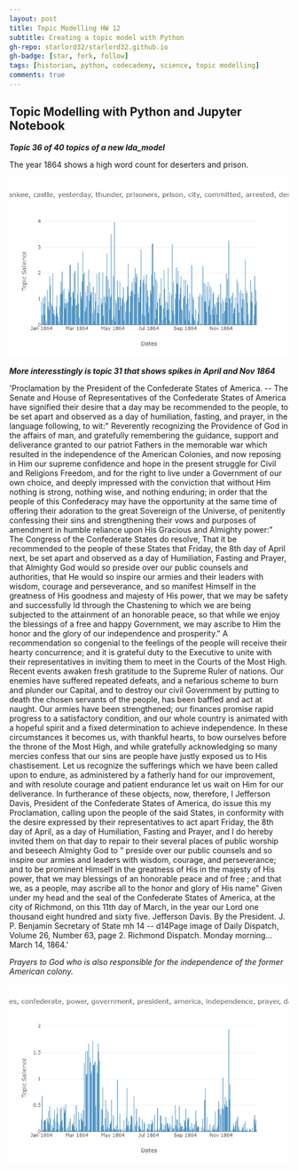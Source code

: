 ```yaml
---
layout: post
title: Topic Modelling HW 12
subtitle: Creating a topic model with Python
gh-repo: starlord32/starlord32.github.io
gh-badge: [star, fork, follow]
tags: [historian, python, codecademy, science, topic modelling]
comments: true
---
```


## Topic Modelling with Python and Jupyter Notebook

***Topic 36 of 40 topics of a new lda_model***

The year 1864 shows a high word count for deserters and prison.

![topic40](/img/newplot40_topic36.png)

***More interesstingly is topic 31 that shows spikes in April and Nov 1864***

'Proclamation by the President of the Confederate States of America. -- The Senate and House of Representatives of the Confederate States of America have signified their desire that a day may be recommended to the people, to be set apart and observed as a day of humiliation, fasting, and prayer, in the language following, to wit:" Reverently recognizing the Providence of God in the affairs of man, and gratefully remembering the guidance, support and deliverance granted to our patriot Fathers in the memorable war which resulted in the independence of the American Colonies, and now reposing in Him our supreme confidence and hope in the present struggle for Civil and Religions Freedom, and for the right to live under a Government of our own choice, and deeply impressed with the conviction that without Him nothing is strong, nothing wise, and nothing enduring; in order that the people of this Confederacy may have the opportunity at the same time of offering their adoration to the great Sovereign of the Universe, of penitently confessing their sins and strengthening their vows and purposes of amendment in humble reliance upon His Gracious and Almighty power:" The Congress of the Confederate States do resolve, That it be recommended to the people of these States that Friday, the 8th day of April next, be set apart and observed as a day of Humiliation, Fasting and Prayer, that Almighty God would so preside over our public counsels and authorities, that He would so inspire our armies and their leaders with wisdom, courage and perseverance, and so manifest Himself in the greatness of His goodness and majesty of His power, that we may be safety and successfully ld through the Chastening to which we are being subjected to the attainment of an honorable peace, so that while we enjoy the blessings of a free and happy Government, we may ascribe to Him the honor and the glory of our independence and prosperity." A recommendation so congenial to the feelings of the people will receive their hearty concurrence; and it is grateful duty to the Executive to unite with their representatives in inviting them to meet in the Courts of the Most High. Recent events awaken fresh gratitude to the Supreme Ruler of nations. Our enemies have suffered repeated defeats, and a nefarious scheme to burn and plunder our Capital, and to destroy our civil Government by putting to death the chosen servants of the people, has been baffled and act at naught. Our armies have been strengthened; our finances promise rapid progress to a satisfactory condition, and our whole country is animated with a hopeful spirit and a fixed determination to achieve independence. In these circumstances it becomes us, with thankful hearts, to bow ourselves before the throne of the Most High, and while gratefully acknowledging so many mercies confess that our sins are people have justly exposed us to His chastisement. Let us recognize the sufferings which we have been called upon to endure, as administered by a fatherly hand for our improvement, and with resolute courage and patient endurance let us wait on Him for our deliverance. In furtherance of these objects, now, therefore, I Jefferson Davis, President of the Confederate States of America, do issue this my Proclamation, calling upon the people of the said States, in conformity with the desire expressed by their representatives to act apart Friday, the 8th day of April, as a day of Humiliation, Fasting and Prayer, and I do hereby invited them on that day to repair to their several places of public worship and beseech Almighty God to " preside over our public counsels and so inspire our armies and leaders with wisdom, courage, and perseverance; and to be prominent Himself in the greatness of His in the majesty of His power, that we may blessings of an honorable peace and of free ; and that we, as a people, may ascribe all to the honor and glory of His name" Given under my head and the seal of the Confederate States of America, at the city of Richmond, on this 11th day of March, in the year our Lord one thousand eight hundred and sixty five. Jefferson Davis. By the President. J. P. Benjamin Secretary of State mh 14 -- d14Page image of Daily Dispatch, Volume 26, Number 63, page 2. Richmond Dispatch. Monday morning... March 14, 1864.'

*Prayers to God who is also responsible for the independence of the former American colony.*

![topic40](/img/newplot40_topic_31.png)

